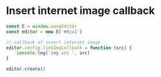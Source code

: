 # Insert internet image callback

```jsx
const E = window.wangEditor
const editor = new E('#div1')

// callback of insert internet image
editor.config.linkImgCallback = function (src) {
    console.log('img src ', src)
}

editor.create()
```